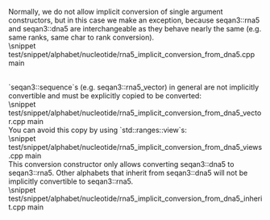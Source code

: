 <!-- SPDX-FileCopyrightText: 2006-2024 Knut Reinert & Freie Universität Berlin
     SPDX-FileCopyrightText: 2016-2024 Knut Reinert & MPI für molekulare Genetik
     SPDX-License-Identifier: CC-BY-4.0
-->

Normally, we do not allow implicit conversion of single argument constructors, but in this case we make an exception,
because seqan3::rna5 and seqan3::dna5 are interchangeable as they behave nearly the same (e.g. same ranks, same
char to rank conversion).
<br>
\snippet test/snippet/alphabet/nucleotide/rna5_implicit_conversion_from_dna5.cpp main

<br>
`seqan3::sequence`s (e.g. seqan3::rna5_vector) in general are not implicitly convertible and must be explicitly
copied to be converted:
<br>
\snippet test/snippet/alphabet/nucleotide/rna5_implicit_conversion_from_dna5_vector.cpp main

<br>
You can avoid this copy by using `std::ranges::view`s:
<br>
\snippet test/snippet/alphabet/nucleotide/rna5_implicit_conversion_from_dna5_views.cpp main

<br>
This conversion constructor only allows converting seqan3::dna5 to seqan3::rna5. Other alphabets that inherit
from seqan3::dna5 will not be implicitly convertible to seqan3::rna5.
<br>
\snippet test/snippet/alphabet/nucleotide/rna5_implicit_conversion_from_dna5_inherit.cpp main
